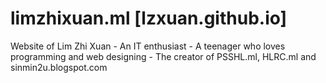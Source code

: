 # limzhixuan.ml [lzxuan.github.io]
Website of Lim Zhi Xuan - An IT enthusiast - A teenager who loves programming and web designing - The creator of PSSHL.ml, HLRC.ml and sinmin2u.blogspot.com
